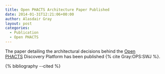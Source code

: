 ```yaml
---
title: Open PHACTS Architecture Paper Published
date: 2014-01-31T12:21:06+00:00
author: Alasdair Gray
layout: post
categories:
  - Publication
  - Open PHACTS
---
```


<p>
  The paper detailing the architectural decisions behind the <a href="http://www.openphacts.org" title="Open PHACTS" target="_blank">Open PHACTS</a> Discovery Platform has been published {% cite Gray:OPS:SWJ %}.
</p>

{% bibliography --cited %}
